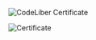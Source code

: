 ![CodeLiber Certificate](https://img.shields.io/badge/CodeLiber-Certificate-blue?style=flat&logo=github&link=https://codeliber.com/certificates/m9ysly9q9oduq)

![Certificate](https://media-hosting.imagekit.io/dcdf7734331440a8/download.png?Expires=1840360191&Key-Pair-Id=K2ZIVPTIP2VGHC&Signature=JhSkSsdjSLvCH9d6vB~pGHpOuXnK3rRKfhYpPbvpuPfATgYjWlbJyiCpK8ys~YF3LekL83ertga~-ArHelf9JTVIrt5qUeBhLbzq-voUzZYgjx6P2i4D6j2vnEHIlAfR8UHsiJrsmZlny~dhCfQaL33MbZl4BywvcXgrox~Q-InqBWRZGigXWE7j4-r3LjpjO50NKenpDB7lOujsQsG2J6u5HJMYoj0tZSl6dJJECr-9bnbxeeGsTLz7173PRTUDiBTUyTx2hjNqHCDjsqN4xY2q4oPRDqzbvlDD1HfgnrTCrAMmvgQCdgMy6Yxy5ufCu71ah-4dVaVmCoRK3gwMHA__)
